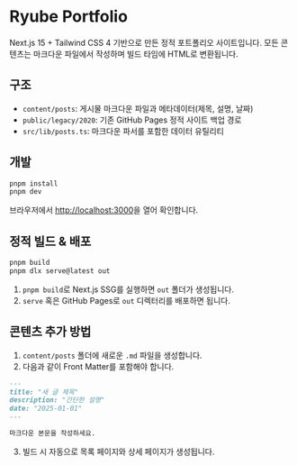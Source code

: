 # Ryube Portfolio

Next.js 15 + Tailwind CSS 4 기반으로 만든 정적 포트폴리오 사이트입니다. 모든 콘텐츠는 마크다운 파일에서 작성하며 빌드 타임에 HTML로 변환됩니다.

## 구조

- `content/posts`: 게시물 마크다운 파일과 메타데이터(제목, 설명, 날짜)
- `public/legacy/2020`: 기존 GitHub Pages 정적 사이트 백업 경로
- `src/lib/posts.ts`: 마크다운 파서를 포함한 데이터 유틸리티

## 개발

```bash
pnpm install
pnpm dev
```

브라우저에서 [http://localhost:3000](http://localhost:3000)을 열어 확인합니다.

## 정적 빌드 & 배포

```bash
pnpm build
pnpm dlx serve@latest out
```

1. `pnpm build`로 Next.js SSG를 실행하면 `out` 폴더가 생성됩니다.
2. `serve` 혹은 GitHub Pages로 `out` 디렉터리를 배포하면 됩니다.

## 콘텐츠 추가 방법

1. `content/posts` 폴더에 새로운 `.md` 파일을 생성합니다.
2. 다음과 같이 Front Matter를 포함해야 합니다.

```md
---
title: "새 글 제목"
description: "간단한 설명"
date: "2025-01-01"
---

마크다운 본문을 작성하세요.
```

3. 빌드 시 자동으로 목록 페이지와 상세 페이지가 생성됩니다.
